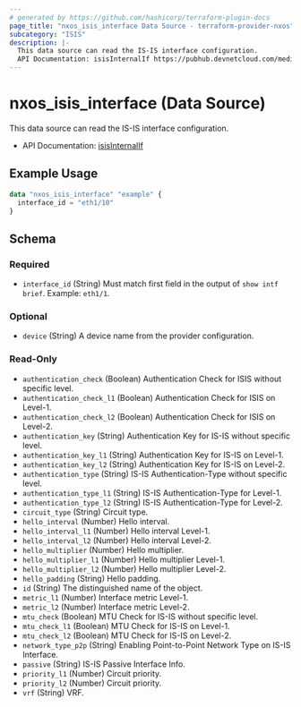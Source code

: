 ```yaml
---
# generated by https://github.com/hashicorp/terraform-plugin-docs
page_title: "nxos_isis_interface Data Source - terraform-provider-nxos"
subcategory: "ISIS"
description: |-
  This data source can read the IS-IS interface configuration.
  API Documentation: isisInternalIf https://pubhub.devnetcloud.com/media/dme-docs-10-2-2/docs/Routing%20and%20Forwarding/isis:InternalIf/
---
```


# nxos_isis_interface (Data Source)

This data source can read the IS-IS interface configuration.

- API Documentation: [isisInternalIf](https://pubhub.devnetcloud.com/media/dme-docs-10-2-2/docs/Routing%20and%20Forwarding/isis:InternalIf/)

## Example Usage

```terraform
data "nxos_isis_interface" "example" {
  interface_id = "eth1/10"
}
```

<!-- schema generated by tfplugindocs -->
## Schema

### Required

- `interface_id` (String) Must match first field in the output of `show intf brief`. Example: `eth1/1`.

### Optional

- `device` (String) A device name from the provider configuration.

### Read-Only

- `authentication_check` (Boolean) Authentication Check for ISIS without specific level.
- `authentication_check_l1` (Boolean) Authentication Check for ISIS on Level-1.
- `authentication_check_l2` (Boolean) Authentication Check for ISIS on Level-2.
- `authentication_key` (String) Authentication Key for IS-IS without specific level.
- `authentication_key_l1` (String) Authentication Key for IS-IS on Level-1.
- `authentication_key_l2` (String) Authentication Key for IS-IS on Level-2.
- `authentication_type` (String) IS-IS Authentication-Type without specific level.
- `authentication_type_l1` (String) IS-IS Authentication-Type for Level-1.
- `authentication_type_l2` (String) IS-IS Authentication-Type for Level-2.
- `circuit_type` (String) Circuit type.
- `hello_interval` (Number) Hello interval.
- `hello_interval_l1` (Number) Hello interval Level-1.
- `hello_interval_l2` (Number) Hello interval Level-2.
- `hello_multiplier` (Number) Hello multiplier.
- `hello_multiplier_l1` (Number) Hello multiplier Level-1.
- `hello_multiplier_l2` (Number) Hello multiplier Level-2.
- `hello_padding` (String) Hello padding.
- `id` (String) The distinguished name of the object.
- `metric_l1` (Number) Interface metric Level-1.
- `metric_l2` (Number) Interface metric Level-2.
- `mtu_check` (Boolean) MTU Check for IS-IS without specific level.
- `mtu_check_l1` (Boolean) MTU Check for IS-IS on Level-1.
- `mtu_check_l2` (Boolean) MTU Check for IS-IS on Level-2.
- `network_type_p2p` (String) Enabling Point-to-Point Network Type on IS-IS Interface.
- `passive` (String) IS-IS Passive Interface Info.
- `priority_l1` (Number) Circuit priority.
- `priority_l2` (Number) Circuit priority.
- `vrf` (String) VRF.

